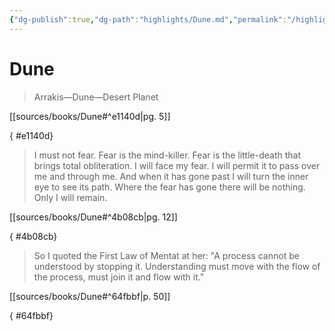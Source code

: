 ```yaml
---
{"dg-publish":true,"dg-path":"highlights/Dune.md","permalink":"/highlights/dune/","title":"Dune","tags":["#source/book #dune"]}
---
```



# Dune


<div class="transclusion internal-embed is-loaded"><div class="markdown-embed">





>Arrakis—Dune—Desert Planet

[[sources/books/Dune#^e1140d\|pg. 5]]

</div></div>

{ #e1140d}



<div class="transclusion internal-embed is-loaded"><div class="markdown-embed">





>I must not fear. Fear is the mind-killer. Fear is the little-death that brings total obliteration. I will face my fear. I will permit it to pass over me and through me. And when it has gone past I will turn the inner eye to see its path. Where the fear has gone there will be nothing. Only I will remain.

[[sources/books/Dune#^4b08cb\|pg. 12]]

</div></div>

{ #4b08cb}



<div class="transclusion internal-embed is-loaded"><div class="markdown-embed">





>So I quoted the First Law of Mentat at her: "A process cannot be understood by stopping it. Understanding must move with the flow of the process, must join it and flow with it."

[[sources/books/Dune#^64fbbf\|p. 50]]


</div></div>

{ #64fbbf}

